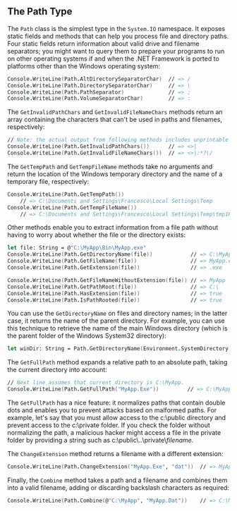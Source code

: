 ## The Path Type

The `Path` class is the simplest type in the `System.IO` namespace. It exposes static fields and methods that can help you process file and directory paths. Four static fields return information about valid drive and filename separators; you might want to query them to prepare your programs to run on other operating systems if and when the .NET Framework is ported to platforms other than the Windows operating system:

```FSharp
Console.WriteLine(Path.AltDirectorySeparatorChar)  // => /
Console.WriteLine(Path.DirectorySeparatorChar)     // => \
Console.WriteLine(Path.PathSeparator)              // => ;
Console.WriteLine(Path.VolumeSeparatorChar)        // => :
```

The `GetInvalidPathChars` and `GetInvalidFileNameChars` methods return an array containing the characters that can't be used in paths and filenames, respectively:

```FSharp
// Note: the actual output from following methods includes unprintable characters.
Console.WriteLine(Path.GetInvalidPathChars())      // => <>|
Console.WriteLine(Path.GetInvalidFileNameChars())  // => <>|:*?\/
```

The `GetTempPath` and `GetTempFileName` methods take no arguments and return the location of the Windows temporary directory and the name of a temporary file, respectively:

```FSharp
Console.WriteLine(Path.GetTempPath())
    // => C:\Documents and Settings\Francesco\Local Settings\Temp
Console.WriteLine(Path.GetTempFileName())
    // => C:\Documents and Settings\Francesco\Local Settings\Temp\tmp1FC7.tmp
```

Other methods enable you to extract information from a file path without having to worry about whether the file or the directory exists:

```FSharp
let file: String = @"C:\MyApp\Bin\MyApp.exe"
Console.WriteLine(Path.GetDirectoryName(file))            // => C:\MyApp\Bin
Console.WriteLine(Path.GetFileName(file))                 // => MyApp.exe
Console.WriteLine(Path.GetExtension(file))                // => .exe

Console.WriteLine(Path.GetFileNameWithoutExtension(file)) // => MyApp
Console.WriteLine(Path.GetPathRoot(file))                 // => C:\
Console.WriteLine(Path.HasExtension(file))                // => true
Console.WriteLine(Path.IsPathRooted(file))                // => true
```

You can use the `GetDirectoryName` on files and directory names; in the latter case, it returns the name of the parent directory. For example, you can use this technique to retrieve the name of the main Windows directory (which is the parent folder of the Windows System32 directory):

```FSharp
let winDir: String = Path.GetDirectoryName(Environment.SystemDirectory)
```

The `GetFullPath` method expands a relative path to an absolute path, taking the current directory into account:

```FSharp
// Next line assumes that current directory is C:\MyApp.
Console.WriteLine(Path.GetFullPath("MyApp.Exe"))         // => C:\MyApp\MyApp.Exe
```

The `GetFullPath` has a nice feature: it normalizes paths that contain double dots and enables you to prevent attacks based on malformed paths. For example, let's say that you must allow access to the c:\public directory and prevent access to the c:\private folder. If you check the folder without normalizing the path, a malicious hacker might access a file in the private folder by providing a string such as c:\\public\\..\\private\\*filename*.

The `ChangeExtension` method returns a filename with a different extension:

```FSharp
Console.WriteLine(Path.ChangeExtension("MyApp.Exe", "dat"))  // => MyApp.dat
```

Finally, the `Combine` method takes a path and a filename and combines them into a valid filename, adding or discarding backslash characters as required:

```FSharp
Console.WriteLine(Path.Combine(@"C:\MyApp", "MyApp.Dat"))    // => C:\MyApp\MyApp.Dat
```
